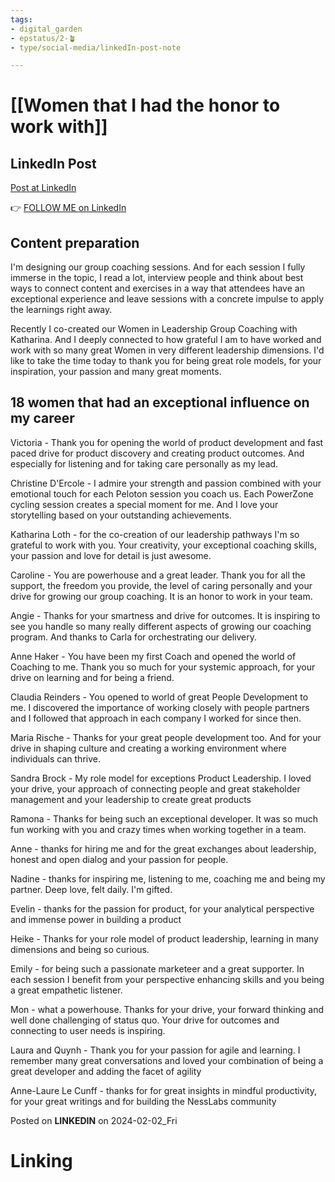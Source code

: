 ```yaml
---
tags: 
- digital_garden
- epstatus/2-🪴
- type/social-media/linkedIn-post-note

---
```

# [[Women that I had the honor to work with]]
## LinkedIn Post
[Post at LinkedIn]()
  

👉 [FOLLOW ME on LinkedIn](https://www.linkedin.com/comm/mynetwork/discovery-see-all?usecase=PEOPLE_FOLLOWS&followMember=sebastiankamilli)

## Content preparation
I'm designing our group coaching sessions. And for each session I fully immerse in the topic, I read a lot, interview people and think about best ways to connect content and exercises in a way that attendees have an exceptional experience and leave sessions with a concrete impulse to apply the learnings right away. 

Recently I co-created our Women in Leadership Group Coaching with Katharina. And I deeply connected to how grateful I am to have worked and work with so many great Women in very different leadership dimensions. I'd like to take the time today to thank you for being great role models, for your inspiration, your passion and many great moments. 

## 18 women that had an exceptional influence on my career
Victoria - Thank you for opening the world of product development and fast paced drive for product discovery and creating product outcomes. And especially for listening and for taking care personally as my lead. 

Christine D'Ercole - I admire your strength and passion combined with your emotional touch for each Peloton session you coach us. Each PowerZone cycling session creates a special moment for me. And I love your storytelling based on your outstanding achievements. 

Katharina Loth - for the co-creation of our leadership pathways I'm so grateful to work with you. Your creativity, your exceptional coaching skills, your passion and love for detail is just awesome.

Caroline - You are powerhouse and a great leader. Thank you for all the support, the freedom you provide, the level of caring personally and your drive for growing our group coaching. It is an honor to work in your team.

Angie - Thanks for your smartness and drive for outcomes. It is inspiring to see you handle so many really different aspects of growing our coaching program. And thanks to Carla for orchestrating our delivery.

Anne Haker - You have been my first Coach and opened the world of Coaching to me. Thank you so much for your systemic approach, for your drive on learning and for being a friend.

Claudia Reinders - You opened to world of great People Development to me. I discovered the importance of working closely with people partners and I followed that approach in each company I worked for since then.

Maria Rische - Thanks for your great people development too. And for your drive in shaping culture and creating a working environment where individuals can thrive. 

Sandra Brock - My role model for exceptions Product Leadership. I loved your drive, your approach of connecting people and great stakeholder management and your leadership to create great products

Ramona - Thanks for being such an exceptional developer. It was so much fun working with you and crazy times when working together in a team.

Anne - thanks for hiring me and for the great exchanges about leadership, honest and open dialog and your passion for people. 

Nadine - thanks for inspiring me, listening to me, coaching me and being my partner. Deep love, felt daily. I'm gifted.

Evelin - thanks for the passion for product, for your analytical perspective and immense power in building a product

Heike - Thanks for your role model of product leadership, learning in many dimensions and being so curious. 

Emily - for being such a passionate marketeer and a great supporter. In each session I benefit from your perspective enhancing skills and you being a great empathetic listener.

Mon - what a powerhouse. Thanks for your drive, your forward thinking and well done challenging of status quo. Your drive for outcomes and connecting to user needs is inspiring.

Laura and Quynh - Thank you for your passion for agile and learning. I remember many great conversations and loved your combination of being a great developer and adding the facet of agility

 Anne-Laure Le Cunff - thanks for for great insights in mindful productivity, for your great writings and for building the NessLabs community



Posted on **LINKEDIN** on 2024-02-02_Fri
# Linking